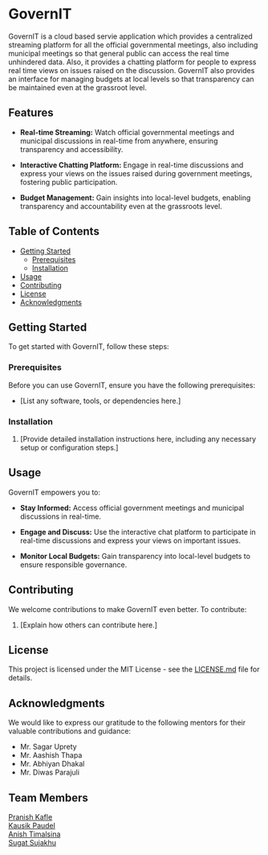 # GovernIT

GovernIT is a cloud based servie application which provides a centralized streaming platform for all the official governmental meetings, also including municipal meetings so that general public can access the real time unhindered data. Also, it provides a chatting platform for people to express real time views on issues raised on the discussion.
GovernIT also provides an interface for managing budgets at local levels so that transparency can be maintained even at the grassroot level.

## Features

- **Real-time Streaming:** Watch official governmental meetings and municipal discussions in real-time from anywhere, ensuring transparency and accessibility.

- **Interactive Chatting Platform:** Engage in real-time discussions and express your views on the issues raised during government meetings, fostering public participation.

- **Budget Management:** Gain insights into local-level budgets, enabling transparency and accountability even at the grassroots level.

## Table of Contents

- [Getting Started](#getting-started)
  - [Prerequisites](#prerequisites)
  - [Installation](#installation)
- [Usage](#usage)
- [Contributing](#contributing)
- [License](#license)
- [Acknowledgments](#acknowledgments)

## Getting Started

To get started with GovernIT, follow these steps:

### Prerequisites

Before you can use GovernIT, ensure you have the following prerequisites:

- [List any software, tools, or dependencies here.]

### Installation

1. [Provide detailed installation instructions here, including any necessary setup or configuration steps.]

## Usage

GovernIT empowers you to:

- **Stay Informed:** Access official government meetings and municipal discussions in real-time.

- **Engage and Discuss:** Use the interactive chat platform to participate in real-time discussions and express your views on important issues.

- **Monitor Local Budgets:** Gain transparency into local-level budgets to ensure responsible governance.

## Contributing

We welcome contributions to make GovernIT even better. To contribute:

1. [Explain how others can contribute here.]

## License

This project is licensed under the MIT License - see the [LICENSE.md](LICENSE.md) file for details.

## Acknowledgments

We would like to express our gratitude to the following mentors for their valuable contributions and guidance:

- Mr. Sagar Uprety
- Mr. Aashish Thapa
- Mr. Abhiyan Dhakal
- Mr. Diwas Parajuli

## Team Members
<a  href="https://github.com/pranishkafle6175">Pranish Kafle</a><br> 
<a  href="https://github.com/kausik10">Kausik Paudel</a><br>
<a  href="https://github.com/anishh747">Anish Timalsina</a><br> 
<a  href="https://github.com/notsugat">Sugat Sujakhu</a><br>
